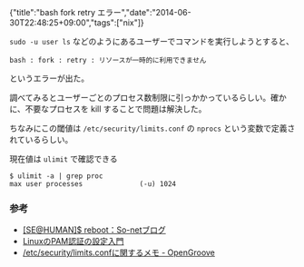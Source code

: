 {"title":"bash fork retry エラー","date":"2014-06-30T22:48:25+09:00","tags":["nix"]}

`sudo -u user ls` などのようにあるユーザーでコマンドを実行しようとすると、

    bash : fork : retry : リソースが一時的に利用できません

というエラーが出た。

調べてみるとユーザーごとのプロセス数制限に引っかかっているらしい。確かに、不要なプロセスを kill することで問題は解決した。

ちなみにこの閾値は `/etc/security/limits.conf` の `nprocs` という変数で定義されているらしい。

現在値は `ulimit` で確認できる

    $ ulimit -a | grep proc
    max user processes              (-u) 1024

### 参考

- [[SE@HUMAN]$ reboot：So-netブログ](http://silvervine-ninelives.blog.so-net.ne.jp/archive/201009-1)
- [LinuxのPAM認証の設定入門](http://www.geocities.jp/sugachan1973/doc/funto47.html)
- [/etc/security/limits.confに関するメモ - OpenGroove](http://open-groove.net/linux/memo-etcsecuritylimits-conf/)
